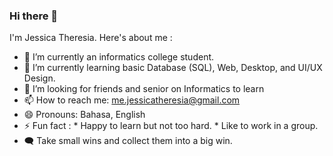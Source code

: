 ### Hi there 👋

I'm Jessica Theresia. Here's about me :

- 🔭 I’m currently an informatics college student.
- 🌱 I’m currently learning basic Database (SQL), Web, Desktop, and UI/UX Design.
- 👯 I’m looking for friends and senior on Informatics to learn
- 📫 How to reach me: me.jessicatheresia@gmail.com
- 😄 Pronouns: Bahasa, English
- ⚡ Fun fact :
      * Happy to learn but not too hard.
      * Like to work in a group.
- :left_speech_bubble: Take small wins and collect them into a big win.


